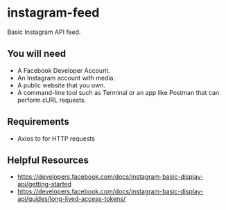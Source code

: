 # instagram-feed

Basic Instagram API feed.

## You will need

* A Facebook Developer Account.
* An Instagram account with media.
* A public website that you own. 
* A command-line tool such as Terminal or an app like Postman that can perform cURL requests.

## Requirements 

* Axios to for HTTP requests

## Helpful Resources

* https://developers.facebook.com/docs/instagram-basic-display-api/getting-started
* https://developers.facebook.com/docs/instagram-basic-display-api/guides/long-lived-access-tokens/
